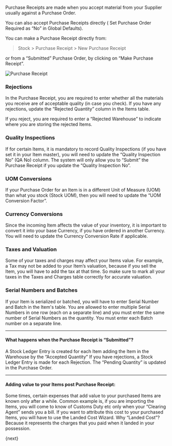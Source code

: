 <!-- add-breadcrumbs -->
Purchase Receipts are made when you accept material from your Supplier usually
against a Purchase Order.

You can also accept Purchase Receipts directly ( Set Purchase Order
Required as “No” in Global Defaults).

You can make a Purchase Receipt directly from:

> Stock > Purchase Receipt > New Purchase Receipt

or from a “Submitted” Purchase Order, by clicking on “Make Purchase Receipt”.

<img class="screenshot" alt="Purchase Receipt" src="{{docs_base_url}}/assets/img/stock/purchase-receipt.png">

### Rejections

In the Purchase Receipt, you are required to enter whether all the materials
you receive are of acceptable quality (in case you check). If you have any
rejections, update the “Rejected Quantity” column in the Items table.

If you reject, you are required to enter a “Rejected Warehouse” to indicate
where you are storing the rejected Items.

### Quality Inspections

If for certain Items, it is mandatory to record Quality Inspections (if you
have set it in your Item master), you will need to update the “Quality
Inspection No” (QA No) column. The system will only allow you to “Submit” the
Purchase Receipt if you update the “Quality Inspection No”.

### UOM Conversions

If your Purchase Order for an Item is in a different Unit of Measure (UOM)
than what you stock (Stock UOM), then you will need to update the “UOM
Conversion Factor”. 

### Currency Conversions

Since the incoming Item affects the value of your inventory, it is important
to convert it into your base Currency, if you have ordered in another
Currency. You will need to update the Currency Conversion Rate if applicable.

### Taxes and Valuation

Some of your taxes and charges may affect your Items value. For example, a Tax
may not be added to your Item’s valuation, because if you sell the Item, you
will have to add the tax at that time. So make sure to mark all your taxes in
the Taxes and Charges table correctly for accurate valuation.

### Serial Numbers and Batches

If your Item is serialized or batched, you will have to enter Serial Number
and Batch in the Item's table. You are allowed to enter multiple Serial Numbers
in one row (each on a separate line) and you must enter the same number of
Serial Numbers as the quantity. You must enter each Batch number on a separate
line.

* * *

#### What happens when the Purchase Receipt is “Submitted”?

A Stock Ledger Entry is created for each Item adding the Item in the Warehouse
by the “Accepted Quantity” If you have rejections, a Stock Ledger Entry is
made for each Rejection. The “Pending Quantity” is updated in the Purchase
Order.

* * *

#### Adding value to your Items post Purchase Receipt:

Some times, certain expenses that add value to your purchased Items are known
only after a while. Common example is, if you are importing the Items, you
will come to know of Customs Duty etc only when your “Clearing Agent” sends
you a bill. If you want to attribute this cost to your purchased Items, you
will have to use the Landed Cost Wizard. Why “Landed Cost”? Because it
represents the charges that you paid when it landed in your possession.

{next}
